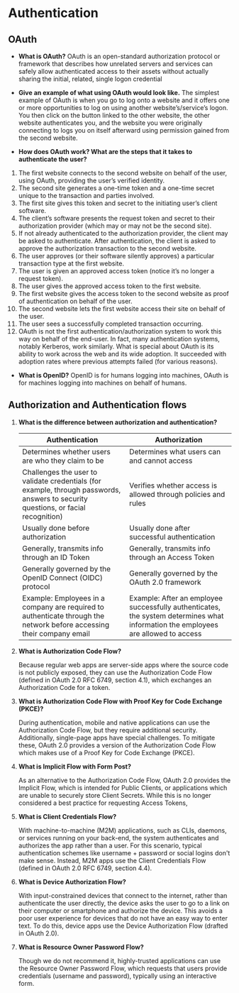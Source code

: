 # Authentication

## OAuth

* **What is OAuth?**
OAuth is an open-standard authorization protocol or framework that describes how unrelated servers and services can safely allow authenticated access to their assets without actually sharing the initial, related, single logon credential

* **Give an example of what using OAuth would look like.**
The simplest example of OAuth is when you go to log onto a website and it offers one or more opportunities to log on using another website’s/service’s logon. You then click on the button linked to the other website, the other website authenticates you, and the website you were originally connecting to logs you on itself afterward using permission gained from the second website.

* **How does OAuth work? What are the steps that it takes to authenticate the user?**

1. The first website connects to the second website on behalf of the user, using OAuth, providing the user’s verified identity.
2. The second site generates a one-time token and a one-time secret unique to the transaction and parties involved.
3. The first site gives this token and secret to the initiating user’s client software.
4. The client’s software presents the request token and secret to their authorization provider (which may or may not be the second site).
5. If not already authenticated to the authorization provider, the client may be asked to authenticate. After authentication, the client is asked to approve the authorization transaction to the second website.
6. The user approves (or their software silently approves) a particular transaction type at the first website.
7. The user is given an approved access token (notice it’s no longer a request token).
8. The user gives the approved access token to the first website.
9. The first website gives the access token to the second website as proof of authentication on behalf of the user.
10. The second website lets the first website access their site on behalf of the user.
11. The user sees a successfully completed transaction occurring.
12. OAuth is not the first authentication/authorization system to work this way on behalf of the end-user. In fact, many authentication systems, notably Kerberos, work similarly. What is special about OAuth is its ability to work across the web and its wide adoption. It succeeded with adoption rates where previous attempts failed (for various reasons).

* **What is OpenID?**
OpenID is for humans logging into machines, OAuth is for machines logging into machines on behalf of humans.

## Authorization and Authentication flows

1. **What is the difference between authorization and authentication?**

    |Authentication| Authorization|
    |----|----|
    |Determines whether users are who they claim to be|	Determines what users can and cannot access|
    |Challenges the user to validate credentials (for example, through passwords, answers to security questions, or facial recognition) | Verifies whether access is allowed through policies and rules|
    |Usually done before authorization | Usually done after successful authentication|
    |Generally, transmits info through an ID Token | Generally, transmits info through an Access Token|
    |Generally governed by the OpenID Connect (OIDC) protocol |	Generally governed by the OAuth 2.0 framework|
    |Example: Employees in a company are required to authenticate through the network before accessing their company email | Example: After an employee successfully authenticates, the system determines what information the employees are allowed to access|

2. **What is Authorization Code Flow?**

    Because regular web apps are server-side apps where the source code is not publicly exposed, they can use the Authorization Code Flow (defined in OAuth 2.0 RFC 6749, section 4.1), which exchanges an Authorization Code for a token. 

3. **What is Authorization Code Flow with Proof Key for Code Exchange (PKCE)?**

    During authentication, mobile and native applications can use the Authorization Code Flow, but they require additional security. Additionally, single-page apps have special challenges. To mitigate these, OAuth 2.0 provides a version of the Authorization Code Flow which makes use of a Proof Key for Code Exchange (PKCE).

4. **What is Implicit Flow with Form Post?**

    As an alternative to the Authorization Code Flow, OAuth 2.0 provides the Implicit Flow, which is intended for Public Clients, or applications which are unable to securely store Client Secrets. While this is no longer considered a best practice for requesting Access Tokens,

5. **What is Client Credentials Flow?**

    With machine-to-machine (M2M) applications, such as CLIs, daemons, or services running on your back-end, the system authenticates and authorizes the app rather than a user. For this scenario, typical authentication schemes like username + password or social logins don't make sense. Instead, M2M apps use the Client Credentials Flow (defined in OAuth 2.0 RFC 6749, section 4.4).

6. **What is Device Authorization Flow?**

    With input-constrained devices that connect to the internet, rather than authenticate the user directly, the device asks the user to go to a link on their computer or smartphone and authorize the device. This avoids a poor user experience for devices that do not have an easy way to enter text. To do this, device apps use the Device Authorization Flow (drafted in OAuth 2.0). 

7. **What is Resource Owner Password Flow?**

    Though we do not recommend it, highly-trusted applications can use the Resource Owner Password Flow, which requests that users provide credentials (username and password), typically using an interactive form.

